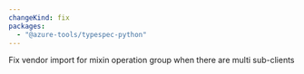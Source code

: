 ```yaml
---
changeKind: fix
packages:
  - "@azure-tools/typespec-python"
---
```


Fix vendor import for mixin operation group when there are multi sub-clients 